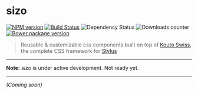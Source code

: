 # sizo

[![NPM version](https://badge.fury.io/js/sizo.svg)](http://badge.fury.io/js/sizo) [![Build Status](http://img.shields.io/travis/krkn/sizo.svg)](https://travis-ci.org/krkn/sizo) ![Dependency Status](https://david-dm.org/krkn/sizo.svg) ![Downloads counter](http://img.shields.io/npm/dm/sizo.svg) [![Bower package version](https://badge.fury.io/bo/sizo.svg)](http://badge.fury.io/bo/sizo)

> Reusable & customizable css components built on top of [Kouto Swiss](http://kouto-swiss.io), the complete CSS framework for [Stylus](http://learnboost.github.io/stylus/)

* * *

**Note:** *sizo* is under active development. Not ready yet.

* * *

_(Coming soon)_
